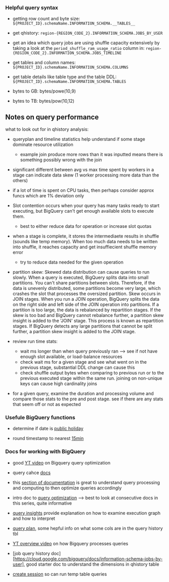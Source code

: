 ### Helpful query syntax

* getting row count and byte size: `${PROJECT_ID}.schemaName.INFORMATION_SCHEMA.__TABLES__`

* get qhistory: `region-{REGION_CODE_2}.INFORMATION_SCHEMA.JOBS_BY_USER`

* get an idea which query jobs are using shuffle capacity extensively by taking a look at the `period_shuffle_ram_usage_ratio` column in: `region-{REGION_CODE_2}.INFORMATION_SCHEMA.JOBS_TIMELINE`

* get tables and column names: `${PROJECT_ID}.schemaName.INFORMATION_SCHEMA.COLUMNS`

* get table details like table type and the table DDL: `${PROJECT_ID}.schemaName.INFORMATION_SCHEMA.TABLES`

* bytes to GB: bytes/powe(10,9)

* bytes to TB: bytes/pow(10,12)

## Notes on query performance 

what to look out for in qhistory analysis: 

* queryplan and timeline statistics help understand if some stage dominate resource utilization 
    - example join produce more rows than it was inputted means there is something possibly wrong with the join

* significant different between avg vs max time spent by workers in a stage can indicate data skew (1 worker processing more data than the others)

* if a lot of time is spent on CPU tasks, then perhaps consider approx funcs which are 1% deviation only 

* Slot contention occurs when your query has many tasks ready to start executing, but BigQuery can't get enough available slots to execute them.
    - best to either reduce data for operation or increase slot quotas 

* when a stage is complete, it stores the intermediaete results in shuffle (sounds like temp memory). When too much data needs to be written into shuffle, it reaches capacity and get insuffiecient shuffle memory error 
    - try to reduce data needed for the given operation 

* partition skew: Skewed data distribution can cause queries to run slowly. When a query is executed, BigQuery splits data into small partitions. You can't share partitions between slots. Therefore, if the data is unevenly distributed, some partitions become very large, which crashes the slot that processes the oversized partition. Skew occurs in JOIN stages. When you run a JOIN operation, BigQuery splits the data on the right side and left side of the JOIN operation into partitions. If a partition is too large, the data is rebalanced by repartition stages. If the skew is too bad and BigQuery cannot rebalance further, a partition skew insight is added to the 'JOIN' stage. This process is known as repartition stages. If BigQuery detects any large partitions that cannot be split further, a partition skew insight is added to the JOIN stage.

* review run time stats:
    - wait ms longer than when query previously ran --> see if not have enough slot available, or load-balance resources 
    - check wait ms for a given stage and see what went on in the previous stage, substantial DDL change can cause this 
    - check shuffle output bytes when comparing to previous run or to the previous executed stage within the same run. joining on non-unique keys can cause high cardinality joins 

* for a given query, examine the duration and processing volume and compare those stats to the pre and post stage. see if there are any stats that seem off or not as expected 

### Usefule BigQuery functions

* determine if date is [public holiday](https://unytics.io/bigfunctions/bigfunctions/is_public_holiday/#examples)

* round timestamp to nearest [15min](https://stackoverflow.com/questions/53028983/round-timstamp-to-nearest-15-mins-interval-in-bigquery)


### Docs for working with BigQuery

* good [YT video](https://www.youtube.com/watch?v=iz6lxi9BczA) on Bigquery query optimization

* query cahce [docs](https://cloud.google.com/bigquery/docs/cached-results#cache-exceptions)

* this [section of documentation](https://cloud.google.com/bigquery/docs/best-practices-performance-overview) is great to understand query processing and computing to then optimize queries accordingly

* intro doc to [query optimization](https://cloud.google.com/bigquery/docs/best-practices-performance-overview) --> best to look at consecutive docs in this series, quite informative 

* [query insights](https://cloud.google.com/bigquery/docs/query-insights) provide explanation on how to examine execution graph and how to interpret

* [query plan](https://cloud.google.com/bigquery/docs/query-plan-explanation#query_plan_information), some hepful info on what some cols are in the query history tbl 

* [YT overview video](https://www.youtube.com/watch?v=q9npE47O2UI) on how Bigquery processes queries 

* [job query history doc][https://cloud.google.com/bigquery/docs/information-schema-jobs-by-user], good starter doc to understand the dimensions in qhistory table 

* [create session](https://cloud.google.com/bigquery/docs/sessions-create) so can run temp table queries